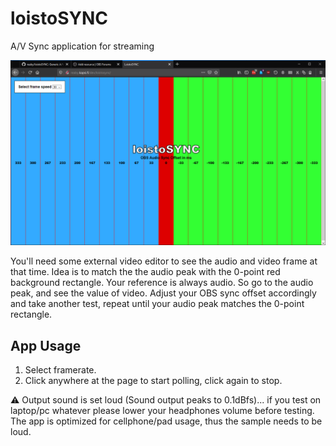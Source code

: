 # loistoSYNC
A/V Sync application for streaming

![1](https://github.com/reaby/loistosync/raw/master/resources/loistosync.png)

You'll need some external video editor to see the audio and video frame at that time.
Idea is to match the the audio peak with the 0-point red background rectangle.
Your reference is always audio. So go to the audio peak, and see the value of video.
Adjust your OBS sync offset accordingly and take another test, repeat until your audio peak matches the 0-point rectangle.

## App Usage
1. Select framerate.
2. Click anywhere at the page to start polling, click again to stop.

:warning: Output sound is set loud (Sound output peaks to 
0.1dBfs)... if you test on laptop/pc whatever please lower your headphones volume before testing. The app is optimized for cellphone/pad usage, thus the sample needs to be loud.
